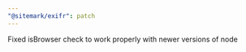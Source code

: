 ```yaml
---
"@sitemark/exifr": patch
---
```


Fixed isBrowser check to work properly with newer versions of node
